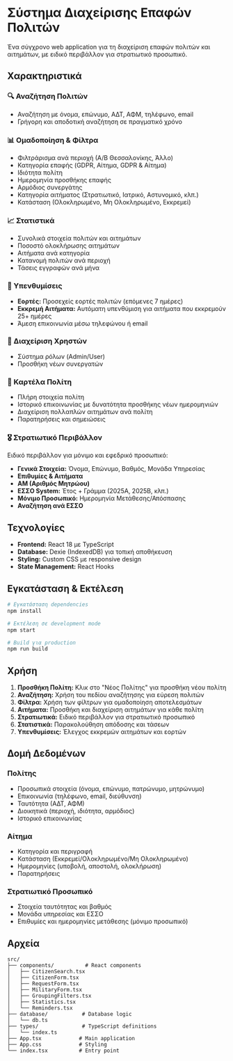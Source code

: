 # Σύστημα Διαχείρισης Επαφών Πολιτών

Ένα σύγχρονο web application για τη διαχείριση επαφών πολιτών και αιτημάτων, με ειδικό περιβάλλον για στρατιωτικό προσωπικό.

## Χαρακτηριστικά

### 🔍 Αναζήτηση Πολιτών
- Αναζήτηση με όνομα, επώνυμο, ΑΔΤ, ΑΦΜ, τηλέφωνο, email
- Γρήγορη και αποδοτική αναζήτηση σε πραγματικό χρόνο

### 📊 Ομαδοποίηση & Φίλτρα
- Φιλτράρισμα ανά περιοχή (Α/Β Θεσσαλονίκης, Άλλο)
- Κατηγορία επαφής (GDPR, Αίτημα, GDPR & Αίτημα)
- Ιδιότητα πολίτη
- Ημερομηνία προσθήκης επαφής
- Αρμόδιος συνεργάτης
- Κατηγορία αιτήματος (Στρατιωτικό, Ιατρικό, Αστυνομικό, κλπ.)
- Κατάσταση (Ολοκληρωμένο, Μη Ολοκληρωμένο, Εκκρεμεί)

### 📈 Στατιστικά
- Συνολικά στοιχεία πολιτών και αιτημάτων
- Ποσοστό ολοκλήρωσης αιτημάτων
- Αιτήματα ανά κατηγορία
- Κατανομή πολιτών ανά περιοχή
- Τάσεις εγγραφών ανά μήνα

### 🔔 Υπενθυμίσεις
- **Εορτές:** Προσεχείς εορτές πολιτών (επόμενες 7 ημέρες)
- **Εκκρεμή Αιτήματα:** Αυτόματη υπενθύμιση για αιτήματα που εκκρεμούν 25+ ημέρες
- Άμεση επικοινωνία μέσω τηλεφώνου ή email

### 👥 Διαχείριση Χρηστών
- Σύστημα ρόλων (Admin/User)
- Προσθήκη νέων συνεργατών

### 📝 Καρτέλα Πολίτη
- Πλήρη στοιχεία πολίτη
- Ιστορικό επικοινωνίας με δυνατότητα προσθήκης νέων ημερομηνιών
- Διαχείριση πολλαπλών αιτημάτων ανά πολίτη
- Παρατηρήσεις και σημειώσεις

### 🎖️ Στρατιωτικό Περιβάλλον
Ειδικό περιβάλλον για μόνιμο και εφεδρικό προσωπικό:
- **Γενικά Στοιχεία:** Όνομα, Επώνυμο, Βαθμός, Μονάδα Υπηρεσίας
- **Επιθυμίες & Αιτήματα**
- **ΑΜ (Αριθμός Μητρώου)**
- **ΕΣΣΟ System:** Έτος + Γράμμα (2025Α, 2025Β, κλπ.)
- **Μόνιμο Προσωπικό:** Ημερομηνία Μετάθεσης/Απόσπασης
- **Αναζήτηση ανά ΕΣΣΟ**

## Τεχνολογίες

- **Frontend:** React 18 με TypeScript
- **Database:** Dexie (IndexedDB) για τοπική αποθήκευση
- **Styling:** Custom CSS με responsive design
- **State Management:** React Hooks

## Εγκατάσταση & Εκτέλεση

```bash
# Εγκατάσταση dependencies
npm install

# Εκτέλεση σε development mode
npm start

# Build για production
npm run build
```

## Χρήση

1. **Προσθήκη Πολίτη:** Κλικ στο "Νέος Πολίτης" για προσθήκη νέου πολίτη
2. **Αναζήτηση:** Χρήση του πεδίου αναζήτησης για εύρεση πολιτών
3. **Φίλτρα:** Χρήση των φίλτρων για ομαδοποίηση αποτελεσμάτων
4. **Αιτήματα:** Προσθήκη και διαχείριση αιτημάτων για κάθε πολίτη
5. **Στρατιωτικά:** Ειδικό περιβάλλον για στρατιωτικό προσωπικό
6. **Στατιστικά:** Παρακολούθηση απόδοσης και τάσεων
7. **Υπενθυμίσεις:** Έλεγχος εκκρεμών αιτημάτων και εορτών

## Δομή Δεδομένων

### Πολίτης
- Προσωπικά στοιχεία (όνομα, επώνυμο, πατρώνυμο, μητρώνυμο)
- Επικοινωνία (τηλέφωνο, email, διεύθυνση)
- Ταυτότητα (ΑΔΤ, ΑΦΜ)
- Διοικητικά (περιοχή, ιδιότητα, αρμόδιος)
- Ιστορικό επικοινωνίας

### Αίτημα
- Κατηγορία και περιγραφή
- Κατάσταση (Εκκρεμεί/Ολοκληρωμένο/Μη Ολοκληρωμένο)
- Ημερομηνίες (υποβολή, αποστολή, ολοκλήρωση)
- Παρατηρήσεις

### Στρατιωτικό Προσωπικό
- Στοιχεία ταυτότητας και βαθμός
- Μονάδα υπηρεσίας και ΕΣΣΟ
- Επιθυμίες και ημερομηνίες μετάθεσης (μόνιμο προσωπικό)

## Αρχεία

```
src/
├── components/          # React components
│   ├── CitizenSearch.tsx
│   ├── CitizenForm.tsx
│   ├── RequestForm.tsx
│   ├── MilitaryForm.tsx
│   ├── GroupingFilters.tsx
│   ├── Statistics.tsx
│   └── Reminders.tsx
├── database/           # Database logic
│   └── db.ts
├── types/              # TypeScript definitions
│   └── index.ts
├── App.tsx            # Main application
├── App.css            # Styling
└── index.tsx          # Entry point
```